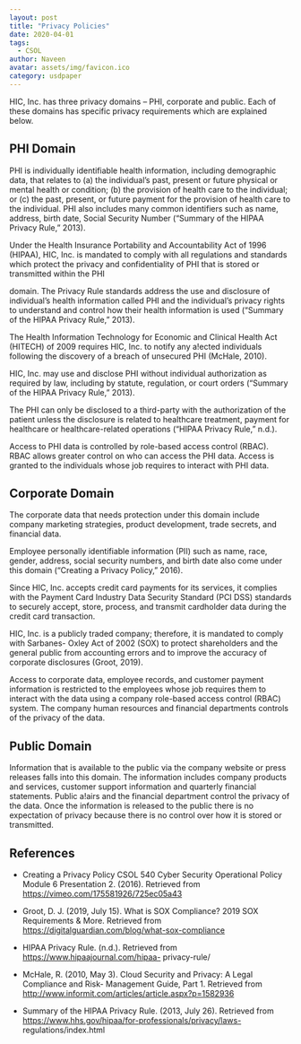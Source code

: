 ```yaml
---
layout: post
title: "Privacy Policies"
date: 2020-04-01
tags:
  - CSOL
author: Naveen
avatar: assets/img/favicon.ico
category: usdpaper
---
```


HIC, Inc. has three privacy domains – PHI, corporate and public. Each of these domains has specific privacy requirements which are explained below.

## PHI Domain

PHI is individually identifiable health information, including demographic data, that relates to (a) the individual’s past, present or future physical or mental health or condition; (b) the provision of health care to the individual; or (c) the past, present, or future payment for the provision of health care to the individual. PHI also includes many common identifiers such as name, address, birth date, Social Security Number (“Summary of the HIPAA Privacy Rule,” 2013).

Under the Health Insurance Portability and Accountability Act of 1996 (HIPAA), HIC, Inc. is mandated to comply with all regulations and standards which protect the privacy and confidentiality of PHI that is stored or transmitted within the PHI

domain. The Privacy Rule standards address the use and disclosure of individual’s health information called PHI and the
individual’s privacy rights to understand and control how their health information is used (“Summary of the HIPAA Privacy Rule,” 2013).

The Health Information Technology for Economic and Clinical Health Act (HITECH) of 2009 requires HIC, Inc. to notify any a!ected individuals following the discovery of a breach of unsecured PHI (McHale, 2010).

HIC, Inc. may use and disclose PHI without individual authorization as required by law, including by statute, regulation, or court orders (“Summary of the HIPAA Privacy Rule,” 2013).

The PHI can only be disclosed to a third-party with the authorization of the patient unless the disclosure is related to healthcare treatment, payment for healthcare or healthcare-related operations (“HIPAA Privacy Rule,” n.d.).

Access to PHI data is controlled by role-based access control (RBAC). RBAC allows greater control on who can access the PHI data. Access is granted to the individuals whose job requires to interact with PHI data.

## Corporate Domain

The corporate data that needs protection under this domain include company marketing strategies, product development, trade secrets, and financial data.

Employee personally identifiable information (PII) such as name, race, gender, address, social security numbers, and birth date also come under this domain (“Creating a Privacy Policy,” 2016).

Since HIC, Inc. accepts credit card payments for its services, it complies with the Payment Card Industry Data Security Standard (PCI DSS) standards to securely accept, store, process, and transmit cardholder data during the credit card transaction.

HIC, Inc. is a publicly traded company; therefore, it is mandated to comply with Sarbanes- Oxley Act of 2002 (SOX) to protect shareholders and the general public from accounting errors and to improve the accuracy of corporate disclosures (Groot, 2019).

Access to corporate data, employee records, and customer payment information is restricted to the employees whose job requires them to interact with the data using a company role-based access control (RBAC) system. The company human resources and financial departments controls of the privacy of the data.

## Public Domain

Information that is available to the public via the company website or press releases falls into this domain. The information includes company products and services, customer support information and quarterly financial statements. Public a!airs and the financial department control the privacy of the data. Once the information is released to the public there is no expectation of privacy because there is no control over how it is stored or transmitted.

## References

- Creating a Privacy Policy CSOL 540 Cyber Security Operational Policy Module 6 Presentation 2. (2016). Retrieved from https://vimeo.com/175581926/725ec05a43

- Groot, D. J. (2019, July 15). What is SOX Compliance? 2019 SOX Requirements & More. Retrieved from https://digitalguardian.com/blog/what-sox-compliance

- HIPAA Privacy Rule. (n.d.). Retrieved from https://www.hipaajournal.com/hipaa- privacy-rule/

- McHale, R. (2010, May 3). Cloud Security and Privacy: A Legal Compliance and Risk- Management Guide, Part 1. Retrieved from http://www.informit.com/articles/article.aspx?p=1582936

- Summary of the HIPAA Privacy Rule. (2013, July 26). Retrieved from https://www.hhs.gov/hipaa/for-professionals/privacy/laws- regulations/index.html